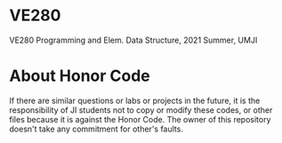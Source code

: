 # VE280

VE280 Programming and Elem. Data Structure, 2021 Summer, UMJI



# About Honor Code

If there are similar questions or labs or projects in the future, it is the responsibility of JI students not to copy or modify these codes, or other files because it is against the Honor Code. The owner of this repository doesn't take any commitment for other's faults.


